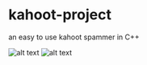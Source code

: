 # kahoot-project

an easy to use kahoot spammer in C++

![alt text](https://cdn.discordapp.com/attachments/828685352281047091/842413081887375390/Capture.PNG)
![alt text](https://media.discordapp.net/attachments/828685352281047091/842413023075106826/unknown.png)
